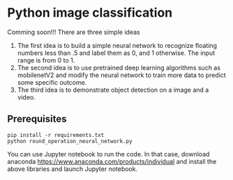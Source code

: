 # Python image classification
Comming soon!!! There are three simple ideas 

1. The first idea is to build a simple neural network to recognize floating numbers less than .5 and label them as 0, and 1 otherwise. The input range is from 0 to 1.
2. The second idea is to use pretrained deep learning algorithms such as mobilenetV2 and modify the neural network to train more data to predict some specific outcome. 
3. The third idea is to demonstrate object detection on a image and a video.


## Prerequisites

``` 
pip install -r requirements.txt 
python round_operation_neural_network.py 
```

You can use Jupyter notebook to run the code. In that case, download anaconda https://www.anaconda.com/products/individual and install the above libraries and launch Jupyter notebook.
